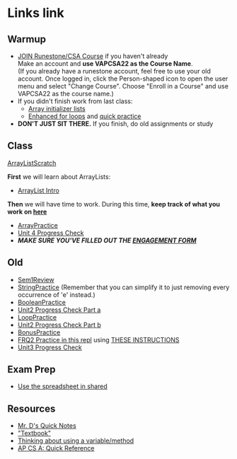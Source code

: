 # Links link

## Warmup
* [JOIN Runestone/CSA Course](https://runestone.academy/runestone/default/user/register) if you haven't already  
Make an account and **use VAPCSA22 as the Course Name**.  
(If you already have a runestone account, feel free to use your old account. Once logged in, click the Person-shaped icon to open the user menu and select "Change Course". Choose "Enroll in a Course" and use VAPCSA22 as the course name.)
* If you didn't finish work from last class:
    - [Array initializer lists](https://codehs.com/lms/assignment/60430564)
    - [Enhanced for loops](https://codehs.com/lms/assignment/60430585) and [quick practice](https://codehs.com/lms/assignment/60430591)
* **DON'T JUST SIT THERE.** If you finish, do old assignments or study

## Class
[ArrayListScratch](https://replit.com/team/APCSA-Block5-2122/ArrayListScratch)

**First** we will learn about ArrayLists:
* [ArrayList Intro](https://runestone.academy/assignments/doAssignment?assignment_id=103093)


**Then** we will have time to work. During this time, **keep track of what you work on [here](https://forms.gle/Dnquv8zN3oK6jBj26)**
* [ArrayPractice](https://replit.com/team/APCSA-Block5-2122/ArrayPractice)
* [Unit 4 Progress Check](https://apclassroom.collegeboard.org/8/assessments/assignments/36223093/)
* ***MAKE SURE YOU'VE FILLED OUT THE [ENGAGEMENT FORM](https://forms.gle/6b1ED8MqACqMC7nL9)***
## Old
* [Sem1Review](https://apclassroom.collegeboard.org/8/assessments/assignments/44393160/)
* [StringPractice](https://replit.com/team/APCSA-Block5-2122/StringPractice) (Remember that you can simplify it to just removing every occurrence of 'e' instead.)
* [BooleanPractice](https://replit.com/team/APCSA-Block5-2122/BooleanPractice)
* [Unit2 Progress Check Part a](https://apclassroom.collegeboard.org/8/assessments/assignments/36223091)
* [LoopPractice](https://replit.com/team/APCSA-Block5-2122/LoopPractice)
* [Unit2 Progress Check Part b](https://apclassroom.collegeboard.org/8/assessments/assignments/36223090/)
* [BonusPractice](https://apclassroom.collegeboard.org/8/assessments/assignments/44830207/)
* [FRQ2 Practice in this repl](https://replit.com/team/APCSA-Block5-2122/FRQ2-Practice) using [THESE INSTRUCTIONS](files/frq2.pdf)
* [Unit3 Progress Check](https://apclassroom.collegeboard.org/8/assessments/assignments/36223092/)

## Exam Prep
* [Use the spreadsheet in shared](https://drive.google.com/drive/folders/1Mjjk9aMo4twE6UWEnXV9YLTr4X2uZvMW?usp=sharing)
## Resources
* [Mr. D's Quick Notes](https://replit.com/@APCSA-Block5-2122/Coursework01MrDsQuickNotes)
* ["Textbook"](https://runestone.academy/ns/books/published/VAPCSA22/index.html)
* [Thinking about using a variable/method](https://gist.github.com/mrDonoghue/a8624071c0c342dfcb394d7df59f2bef)
* [AP CS A: Quick Reference](https://apstudents.collegeboard.org/ap/pdf/ap-computer-science-a-java-quick-reference_0.pdf)

